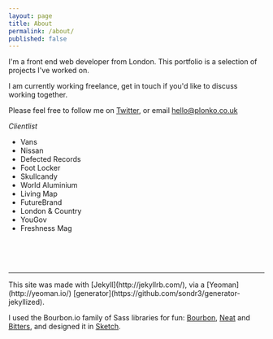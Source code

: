 ```yaml
---
layout: page
title: About
permalink: /about/
published: false
---
```


I'm a front end web developer from London. This portfolio is a selection of projects I've worked on.

I am currently working freelance, get in touch if you'd like to discuss working together.

Please feel free to follow me on <a href="https://twitter.com/{{ include.username }}">Twitter</a>, or email hello@plonko.co.uk
<br>

_Clientlist_

* Vans
* Nissan
* Defected Records
* Foot Locker
* Skullcandy
* World Aluminium
* Living Map
* FutureBrand
* London & Country
* YouGov
* Freshness Mag


<br>
<br>
<br>
<hr>
This site was made with [Jekyll](http://jekyllrb.com/), via a [Yeoman](http://yeoman.io/) [generator](https://github.com/sondr3/generator-jekyllized).

I used the Bourbon.io family of Sass libraries for fun: [Bourbon](http://bourbon.io/), [Neat](http://neat.bourbon.io/) and [Bitters](http://bitters.bourbon.io/), and designed it in [Sketch](https://www.sketchapp.com/).